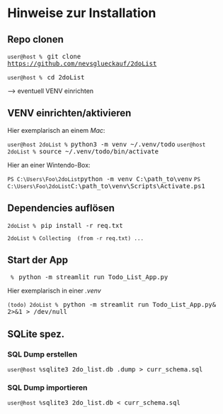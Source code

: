 # Hinweise zur Installation

## Repo clonen
<code>user@host % </code> <kbd>git clone https://github.com/nevsglueckauf/2doList</kbd>
    
<code>user@host % </code> <kbd>cd 2doList</kbd>

--> eventuell VENV einrichten

## VENV einrichten/aktivieren
Hier exemplarisch an einem <var>Mac</var>:

<code>user@host 2doList % </code><kbd>python3 -m venv ~/.venv/todo</kbd>
<code>user@host 2doList % </code><kbd>source ~/.venv/todo/bin/activate</kbd>


Hier an einer Wintendo-Box:

<code>PS C:\Users\Foo\2doList</code><kbd>python -m venv C:\path_to\venv</kbd>
<code>PS C:\Users\Foo\2doList</code><kbd>C:\path_to\venv\Scripts\Activate.ps1</kbd>



## Dependencies auflösen
<code>2doList % </code> <kbd>pip install -r req.txt</kbd>
<pre>
<code>2doList % Collecting  (from -r req.txt) ...</code>
</pre>

## Start der App

<code> % </code> <kbd>python -m streamlit run Todo_List_App.py </kbd>


Hier exemplarisch in einer <var>.venv</var>

<code>(todo) 2doList % </code> <kbd>python -m streamlit run Todo_List_App.py& 2>&1 > /dev/null</kbd>

## SQLite spez.

### SQL Dump erstellen

<code>user@host %</code><kbd>sqlite3 2do_list.db .dump > curr_schema.sql</kbd>

### SQL Dump importieren

<code>user@host %</code><kbd>sqlite3 2do_list.db < curr_schema.sql</kbd>

 